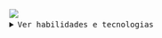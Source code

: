 <!-- Animação de digitação -->
<img src="https://readme-typing-svg.demolab.com/?lines=Olá,+sou+Guilherme+Santos,Desenvolvedor+em+formação+com+foco+Web.&width=480&height=40&font=Fira+Code&size=20&pause=1000&color=F25C7E&vCenter=true&background=141c24" />


<details>
<summary><samp>Ver habilidades e tecnologias</samp></summary>

---

### 🧠 Sobre mim

Atualmente curso Análise e Desenvolvimento de Sistemas, com foco em desenvolvimento web. Tenho familiaridade com as principais tecnologias de front-end e estou expandindo meus conhecimentos em back-end, banco de dados e integração com APIs. Busco constantemente aplicar o que aprendo em projetos práticos, com interesse em soluções eficientes e bem estruturadas.

Tenho experiência com ferramentas de versionamento, ambientes Linux e Windows, além de conhecimentos em automações e design digital voltado à interface de usuário.


---

### 💼 Habilidades Técnicas

**Front-end:** HTML, CSS, JavaScript, Bootstrap  
**Back-end:** C# (iniciante), ASP.NET  
**Banco de Dados:** SQL  
**Ferramentas:** Visual Studio, Eclipse, Git, GitHub  
**Sistemas:** Linux e Windows  
**Extras:** Design gráfico mobile, noções de hospedagem, bots e interfaces web

---

### 📚 Estudando agora

- ASP.NET com banco de dados  
- JavaScript avançado e integração com APIs  
- Projetos práticos full-stack

---

<img src="https://img.shields.io/badge/Status-Aprendizado%20Contínuo-141c24?style=for-the-badge&logo=dotnet&logoColor=white&labelColor=1f2d3d&color=f25c7e" />

---

<!-- Estatísticas do GitHub -->
<img src="https://github-readme-stats.vercel.app/api/top-langs/?username=uguisousa&layout=compact&theme=transparent&langs_count=6&hide_border=true&bg_color=141c24&title_color=f25c7e&text_color=ffffff&custom_title=Linguagens+Mais+Usadas" />
<br>
<img src="https://github-readme-stats.vercel.app/api?username=uguisousa&show_icons=true&theme=transparent&hide_border=true&bg_color=141c24&title_color=f25c7e&text_color=ffffff" />

---

<!-- Animação da cobra -->
<img src="github-user-contribution.svg" alt="Snake animation" />
